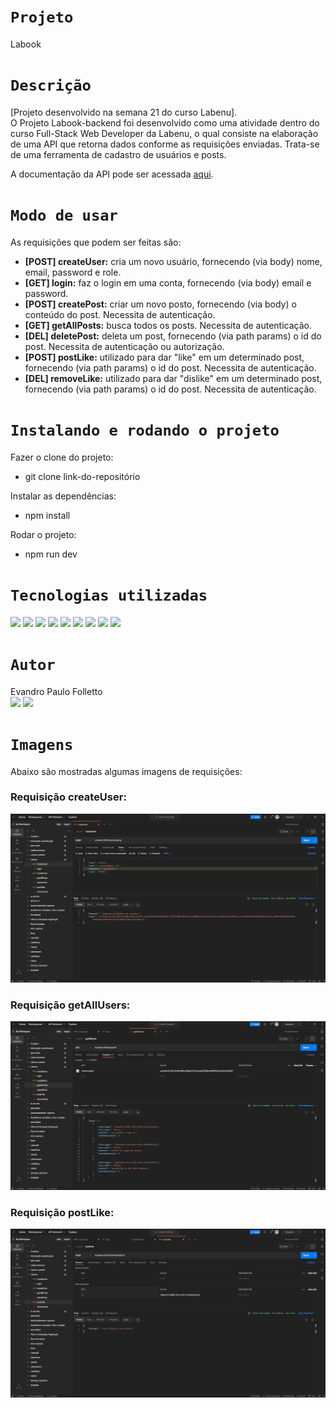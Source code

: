 # `Projeto`
Labook

# `Descrição`
[Projeto desenvolvido na semana 21 do curso Labenu]. </br>
O Projeto Labook-backend foi desenvolvido como uma atividade dentro do curso Full-Stack Web Developer da Labenu, o qual consiste na elaboração de uma API que retorna dados conforme as requisições enviadas. Trata-se de uma ferramenta de cadastro de usuários e posts.

A documentação da API pode ser acessada [aqui](https://documenter.getpostman.com/view/21552787/2s7ZT9Qjc8).

# `Modo de usar`
As requisições que podem ser feitas são:  

- **[POST] createUser:** cria um novo usuário, fornecendo (via body) nome, email, password e role.
- **[GET] login:** faz o login em uma conta, fornecendo (via body) email e password.
- **[POST] createPost:** criar um novo posto, fornecendo (via body) o conteúdo do post. Necessita de autenticação.
- **[GET] getAllPosts:** busca todos os posts. Necessita de autenticação.
- **[DEL] deletePost:** deleta um post, fornecendo (via path params) o id do post. Necessita de autenticação ou autorização.
- **[POST] postLike:** utilizado para dar "like" em um determinado post, fornecendo (via path params) o id do post. Necessita de autenticação.
- **[DEL] removeLike:** utilizado para dar "dislike" em um determinado post, fornecendo (via path params) o id do post. Necessita de autenticação.

# `Instalando e rodando o projeto`
Fazer o clone do projeto:
- git clone link-do-repositório

Instalar as dependências:
- npm install

Rodar o projeto:
- npm run dev

# `Tecnologias utilizadas`
<div>
<img src="https://img.shields.io/badge/Visual_Studio_Code-0078D4?style=for-the-badge&logo=visual%20studio%20code&logoColor=white">
<img src="https://img.shields.io/badge/JavaScript-F7DF1E?style=for-the-badge&logo=javascript&logoColor=black">
<img src="https://img.shields.io/badge/TypeScript-007ACC?style=for-the-badge&logo=typescript&logoColor=white">
<img src="https://img.shields.io/badge/Node.js-43853D?style=for-the-badge&logo=node.js&logoColor=white">
<img src="https://img.shields.io/badge/MySQL-00000F?style=for-the-badge&logo=mysql&logoColor=white">
<img src="https://img.shields.io/badge/Express.js-404D59?style=for-the-badge">
<img src="https://img.shields.io/badge/GIT-E44C30?style=for-the-badge&logo=git&logoColor=white">
<img src="https://img.shields.io/badge/GitHub-100000?style=for-the-badge&logo=github&logoColor=white">
<img src="https://img.shields.io/badge/Markdown-000000?style=for-the-badge&logo=markdown&logoColor=white">
</div>

# `Autor`
Evandro Paulo Folletto </br>
<a href="https://www.linkedin.com/in/evandrofolletto/"><img src="https://img.shields.io/badge/LinkedIn-0077B5?style=for-the-badge&logo=linkedin&logoColor=white"></a> <a href="https://github.com/epfolletto"><img src="https://img.shields.io/badge/GitHub-100000?style=for-the-badge&logo=github&logoColor=white"></a>

# `Imagens`
Abaixo são mostradas algumas imagens de requisições:

### Requisição createUser:
<img src="./src/images/img_1.png"/>

### Requisição getAllUsers:
<img src="./src/images/img_2.png"/>

### Requisição postLike:
<img src="./src/images/img_3.png"/>